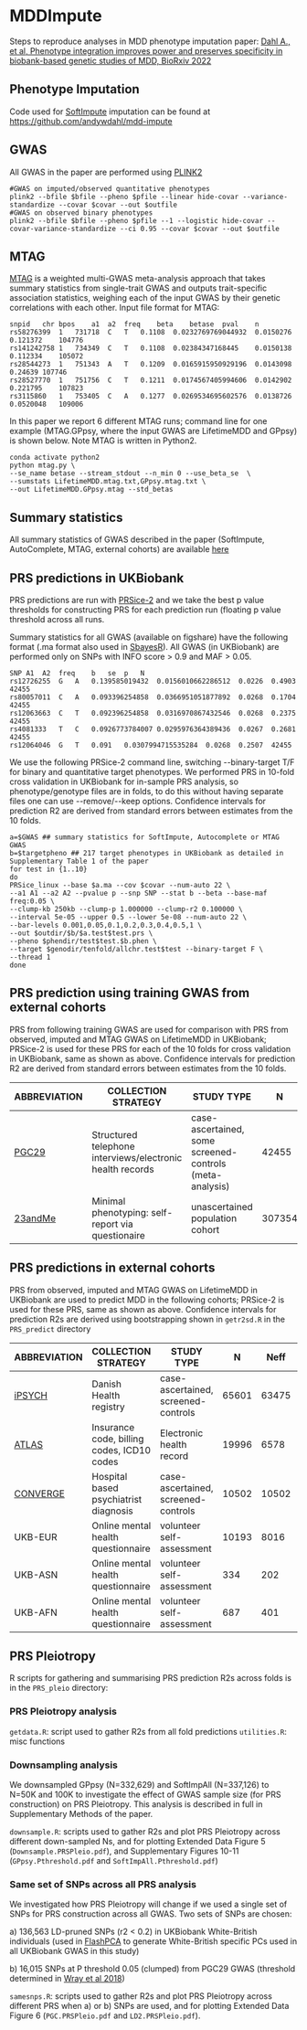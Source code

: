 # MDDImpute

Steps to reproduce analyses in MDD phenotype imputation paper: [Dahl A., et al, Phenotype integration improves power and preserves specificity in biobank-based genetic studies of MDD, BioRxiv 2022](https://www.biorxiv.org/content/10.1101/2022.08.15.503980v1.abstract)

## Phenotype Imputation 

Code used for [SoftImpute](https://cran.r-project.org/web/packages/softImpute/index.html) imputation can be found at https://github.com/andywdahl/mdd-impute 

## GWAS 

All GWAS in the paper are performed using [PLINK2](https://www.cog-genomics.org/plink/2.0/)

```
#GWAS on imputed/observed quantitative phenotypes 
plink2 --bfile $bfile --pheno $pfile --linear hide-covar --variance-standardize --covar $covar --out $outfile 
#GWAS on observed binary phenotypes 
plink2 --bfile $bfile --pheno $pfile --1 --logistic hide-covar --covar-variance-standardize --ci 0.95 --covar $covar --out $outfile 
```

## MTAG 

[MTAG](https://www.nature.com/articles/s41588-017-0009-4) is a weighted multi-GWAS meta-analysis approach that takes summary statistics from single-trait GWAS and outputs trait-specific association statistics, weighing each of the input GWAS by their genetic correlations with each other. Input file format for MTAG: 

```
snpid	chr	bpos	a1	a2	freq	beta	betase	pval	n
rs58276399	1	731718	C	T	0.1108	0.0232769769044932	0.0150276	0.121372	104776
rs141242758	1	734349	C	T	0.1108	0.02384347168445	0.0150138	0.112334	105072
rs28544273	1	751343	A	T	0.1209	0.0165915950929196	0.0143098	0.24639	107746
rs28527770	1	751756	C	T	0.1211	0.0174567405994606	0.0142902	0.221795	107823
rs3115860	1	753405	C	A	0.1277	0.0269534695602576	0.0138726	0.0520048	109006
```

In this paper we report 6 different MTAG runs; command line for one example (MTAG.GPpsy, where the input GWAS are LifetimeMDD and GPpsy) is shown below. Note MTAG is written in Python2.  

```
conda activate python2
python mtag.py \
--se_name betase --stream_stdout --n_min 0 --use_beta_se  \
--sumstats LifetimeMDD.mtag.txt,GPpsy.mtag.txt \
--out LifetimeMDD.GPpsy.mtag --std_betas  
``` 

## Summary statistics 

All summary statistics of GWAS described in the paper (SoftImpute, AutoComplete, MTAG, external cohorts) are available [here](https://doi.org/10.6084/m9.figshare.19604335.v1)

## PRS predictions in UKBiobank

PRS predictions are run with [PRSice-2](https://choishingwan.github.io/PRSice/) and we take the best p value thresholds for constructing PRS for each prediction run (floating p value threshold across all runs. 

Summary statistics for all GWAS (available on figshare) have the following format (.ma format also used in [SbayesR](https://cnsgenomics.com/software/gctb/#Tutorial)). All GWAS (in UKBiobank) are performed only on SNPs with INFO score > 0.9 and MAF > 0.05. 

```
SNP	A1	A2	freq	b	se	p	N
rs12726255	G	A	0.139585019432	0.0156010662286512	0.0226	0.4903	42455
rs80057011	C	A	0.093396254858	0.0366951051877892	0.0268	0.1704	42455
rs12063663	C	T	0.092396254858	0.0316970867432546	0.0268	0.2375	42455
rs4081333	T	C	0.0926773784007	0.0295976364389436	0.0267	0.2681	42455
rs12064046	G	T	0.091	0.0307994715535284	0.0268	0.2507	42455
```

We use the following PRSice-2 command line, switching --binary-target T/F for binary and quantitative target phenotypes. We performed PRS in 10-fold cross validation in UKBiobank for in-sample PRS analysis, so phenotype/genotype files are in folds, to do this without having separate files one can use --remove/--keep options. Confidence intervals for prediction R2 are derived from standard errors between estimates from the 10 folds. 

```
a=$GWAS ## summary statistics for SoftImpute, Autocomplete or MTAG GWAS 
b=$targetpheno ## 217 target phenotypes in UKBiobank as detailed in Supplementary Table 1 of the paper 
for test in {1..10}
do 
PRSice_linux --base $a.ma --cov $covar --num-auto 22 \
--a1 A1 --a2 A2 --pvalue p --snp SNP --stat b --beta --base-maf freq:0.05 \
--clump-kb 250kb --clump-p 1.000000 --clump-r2 0.100000 \
--interval 5e-05 --upper 0.5 --lower 5e-08 --num-auto 22 \
--bar-levels 0.001,0.05,0.1,0.2,0.3,0.4,0.5,1 \
--out $outdir/$b/$a.test$test.prs \
--pheno $phendir/test$test.$b.phen \
--target $genodir/tenfold/allchr.test$test --binary-target F \
--thread 1
done 
```

## PRS prediction using training GWAS from external cohorts 

PRS from following training GWAS are used for comparison with PRS from observed, imputed and MTAG GWAS on LifetimeMDD in UKBiobank; PRSice-2 is used for these PRS for each of the 10 folds for cross validation in UKBiobank, same as shown as above. Confidence intervals for prediction R2 are derived from standard errors between estimates from the 10 folds. 

|ABBREVIATION	|COLLECTION STRATEGY	|STUDY TYPE	|N	|Neff	|SAMPLE PREV	|POPULATION PREV|
|---|---|---|---|---|---|---|
|[PGC29](https://www.nature.com/articles/s41588-018-0090-3)|Structured telephone interviews/electronic health records|case-ascertained, some screened-controls (meta-analysis)|42455|40627|0.40|[0.15](https://jamanetwork.com/journals/jama/fullarticle/196765)|
|[23andMe](https://www.nature.com/articles/ng.3623)|Minimal phenotyping: self-report via questionaire|unascertained population cohort|307354|228033|0.25	|[0.25](https://www.nature.com/articles/ng.3623)|


## PRS predictions in external cohorts 

PRS from observed, imputed and MTAG GWAS on LifetimeMDD in UKBiobank are used to predict MDD in the following cohorts; PRSice-2 is used for these PRS, same as shown as above. Confidence intervals for prediction R2s are derived using bootstrapping shown in ```getr2sd.R``` in the ```PRS_predict``` directory 

|ABBREVIATION	|COLLECTION STRATEGY	|STUDY TYPE	|N	|Neff	|SAMPLE PREV	|POPULATION PREV|
|---|---|---|---|---|---|---|
|[iPSYCH](https://www.nature.com/articles/s41593-018-0320-0)|Danish Health registry|case-ascertained, screened-controls|65601	|63475|0.41|[0.15](https://jamanetwork.com/journals/jama/fullarticle/196765)|
|[ATLAS](https://genomemedicine.biomedcentral.com/articles/10.1186/s13073-022-01106-x)|Insurance code, billing codes, ICD10 codes|Electronic health record|19996|6578|0.09|[0.09](https://genomemedicine.biomedcentral.com/articles/10.1186/s13073-022-01106-x)|
|[CONVERGE](https://www.nature.com/articles/nature14659)|Hospital based psychiatrist diagnosis|case-ascertained, screened-controls|10502|10502|0.50	|[0.08](https://www.nature.com/articles/nature14659)|
|UKB-EUR|Online mental health questionnaire|volunteer self-assessment|10193|8016|0.27|0.27|
|UKB-ASN|Online mental health questionnaire|volunteer self-assessment|334|202|0.19|0.19|
|UKB-AFN|Online mental health questionnaire|volunteer self-assessment|687|401|0.18|0.18|


## PRS Pleiotropy 

R scripts for gathering and summarising PRS prediction R2s across folds is in the ```PRS_pleio``` directory:

### PRS Pleiotropy analysis 

```getdata.R```: script used to gather R2s from all fold predictions 
```utilities.R```: misc functions  

### Downsampling analysis 

We downsampled GPpsy (N=332,629) and SoftImpAll (N=337,126) to N=50K and 100K to investigate the effect of GWAS sample size (for PRS construction) on PRS Pleiotropy. This analysis is described in full in Supplementary Methods of the paper. 

```downsample.R```: scripts used to gather R2s and plot PRS Pleiotropy across different down-sampled Ns, and for plotting Extended Data Figure 5 (```Downsample.PRSPleio.pdf```), and Supplementary Figures 10-11 (```GPpsy.Pthreshold.pdf``` and ```SoftImpAll.Pthreshold.pdf```)

### Same set of SNPs across all PRS analysis 
We investigated how PRS Pleiotropy will change if we used a single set of SNPs for PRS construction across all GWAS. Two sets of SNPs are chosen:

a) 136,563 LD-pruned SNPs (r2 < 0.2) in UKBiobank White-British individuals (used in [FlashPCA](https://github.com/gabraham/flashpca) to generate White-British specific PCs used in all UKBiobank GWAS in this study) 

b) 16,015 SNPs at P threshold 0.05 (clumped) from PGC29 GWAS (threshold determined in [Wray et al 2018](https://www.nature.com/articles/s41588-018-0090-3)) 

```samesnps.R```: scripts used to gather R2s and plot PRS Pleiotropy across different PRS when a) or b) SNPs are used, and for plotting Extended Data Figure 6 (```PGC.PRSPleio.pdf``` and ```LD2.PRSPleio.pdf```).
